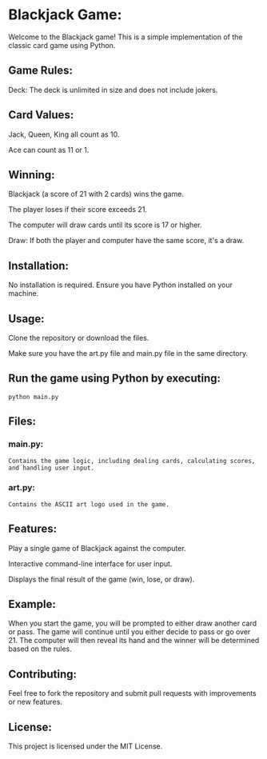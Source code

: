 # Blackjack Game:

Welcome to the Blackjack game! This is a simple implementation of the classic card game using Python.

## Game Rules:

Deck: The deck is unlimited in size and does not include jokers.

## Card Values:

Jack, Queen, King all count as 10.

Ace can count as 11 or 1.

## Winning:

Blackjack (a score of 21 with 2 cards) wins the game.

The player loses if their score exceeds 21.

The computer will draw cards until its score is 17 or higher.

Draw: If both the player and computer have the same score, it's a draw.

## Installation:

No installation is required. Ensure you have Python installed on your machine.

## Usage:
Clone the repository or download the files.

Make sure you have the art.py file and main.py file in the same directory.

## Run the game using Python by executing:
    python main.py

## Files:
### main.py: 
    Contains the game logic, including dealing cards, calculating scores, and handling user input.

### art.py: 
    Contains the ASCII art logo used in the game.


## Features:

Play a single game of Blackjack against the computer.

Interactive command-line interface for user input.

Displays the final result of the game (win, lose, or draw).

## Example:

When you start the game, you will be prompted to either draw another card or pass. The game will continue until you either decide to pass or go over 21. The computer will then reveal its hand and the winner will be determined based on the rules.

## Contributing:
Feel free to fork the repository and submit pull requests with improvements or new features.


## License:
This project is licensed under the MIT License.
